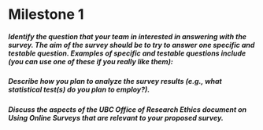 # Milestone 1



##### Identify the question that your team in interested in answering with the survey. The aim of the survey should be to try to answer one specific and testable question. Examples of specific and testable questions include (you can use one of these if you really like them):



##### Describe how you plan to analyze the survey results (e.g., what statistical test(s) do you plan to employ?).

##### Discuss the aspects of the UBC Office of Research Ethics document on Using Online Surveys that are relevant to your proposed survey.
